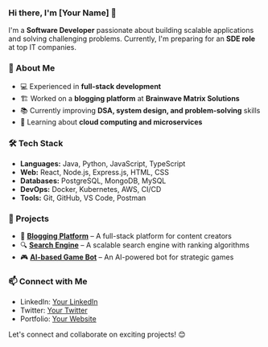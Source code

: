 ### Hi there, I'm [Your Name] 👋

I'm a **Software Developer** passionate about building scalable applications and solving challenging problems. Currently, I'm preparing for an **SDE role** at top IT companies. 

### 🚀 About Me
- 💻 Experienced in **full-stack development**
- 🏗 Worked on a **blogging platform** at **Brainwave Matrix Solutions**
- 📚 Currently improving **DSA, system design, and problem-solving** skills
- 🌱 Learning about **cloud computing and microservices**

### 🛠 Tech Stack
- **Languages:** Java, Python, JavaScript, TypeScript
- **Web:** React, Node.js, Express.js, HTML, CSS
- **Databases:** PostgreSQL, MongoDB, MySQL
- **DevOps:** Docker, Kubernetes, AWS, CI/CD
- **Tools:** Git, GitHub, VS Code, Postman

### 📌 Projects
- 📝 **[Blogging Platform](#)** – A full-stack platform for content creators
- 🔍 **[Search Engine](#)** – A scalable search engine with ranking algorithms
- 🎮 **[AI-based Game Bot](#)** – An AI-powered bot for strategic games

### 📫 Connect with Me
- LinkedIn: [Your LinkedIn](#)
- Twitter: [Your Twitter](#)
- Portfolio: [Your Website](#)

Let's connect and collaborate on exciting projects! 😊
